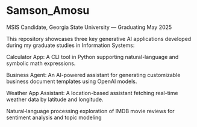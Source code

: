 # Samson_Amosu
MSIS Candidate, Georgia State University — Graduating May 2025

This repository showcases three key generative AI applications developed during my graduate studies in Information Systems:

Calculator App: A CLI tool in Python supporting natural-language and symbolic math expressions.

Business Agent: An AI-powered assistant for generating customizable business document templates using OpenAI models.

Weather App Assistant: A location-based assistant fetching real-time weather data by latitude and longitude.

Natural‑language processing exploration of IMDB movie reviews for sentiment analysis and topic modeling
